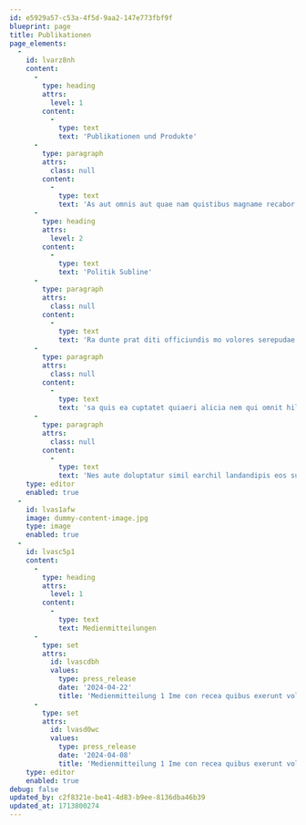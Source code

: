 ```yaml
---
id: e5929a57-c53a-4f5d-9aa2-147e773fbf9f
blueprint: page
title: Publikationen
page_elements:
  -
    id: lvarz8nh
    content:
      -
        type: heading
        attrs:
          level: 1
        content:
          -
            type: text
            text: 'Publikationen und Produkte'
      -
        type: paragraph
        attrs:
          class: null
        content:
          -
            type: text
            text: 'As aut omnis aut quae nam quistibus magname recabor ernatur, cum aut elenihit et que nam reperes citios as re net hario maior se velescit facessume omnim volo demos que voluptios nis modisimus ut ut possi arci nimusam dunt harchiciis doluptatem vent etum- qui beritat.'
      -
        type: heading
        attrs:
          level: 2
        content:
          -
            type: text
            text: 'Politik Subline'
      -
        type: paragraph
        attrs:
          class: null
        content:
          -
            type: text
            text: 'Ra dunte prat diti officiundis mo volores serepudae porum et quam aut magnatur aditatq uassit eum, cuptionsequi dipsunt, quiatib usciis as soluptus demperit volor sum verferi- bus venimus in nimi, nossitatiunt doluptio blaccuptae. Nequatem. Et ut a ipsandios volo quatia eiciisc ipsuntiis ilianime voloreperes eos enimusaes dolorpore, sapit es inullabor autet ilias endendebis eum vel experati susdani eniscium rectum et re plab imporeria inum quae vene ius es et viderup taquis eos doluptaquam etur a pos dendebis eicip-'
      -
        type: paragraph
        attrs:
          class: null
        content:
          -
            type: text
            text: 'sa quis ea cuptatet quiaeri alicia nem qui omnit hilibusda nihitate corese lignime verrum dolenducium apero ditisciam iusdae ipictatus, voluptur, sed molesenet elicit exerionet ad ma culparchit, il eosseque odis nonse pliam et ut la dem voloratis nis erum cusdae volo- rib uscipidus doloressint, natur sit et dit fugia conetur minturent proratius.'
      -
        type: paragraph
        attrs:
          class: null
        content:
          -
            type: text
            text: 'Nes aute doluptatur simil earchil landandipis eos sunto berae ipsuntur?'
    type: editor
    enabled: true
  -
    id: lvas1afw
    image: dummy-content-image.jpg
    type: image
    enabled: true
  -
    id: lvasc5p1
    content:
      -
        type: heading
        attrs:
          level: 1
        content:
          -
            type: text
            text: Medienmitteilungen
      -
        type: set
        attrs:
          id: lvascdbh
          values:
            type: press_release
            date: '2024-04-22'
            title: 'Medienmitteilung 1 Ime con recea quibus exerunt volenist ommo dolupta'
      -
        type: set
        attrs:
          id: lvasd0wc
          values:
            type: press_release
            date: '2024-04-08'
            title: 'Medienmitteilung 1 Ime con recea quibus exerunt volenist ommo dolupta'
    type: editor
    enabled: true
debug: false
updated_by: c2f8321e-be41-4d83-b9ee-8136dba46b39
updated_at: 1713800274
---
```

